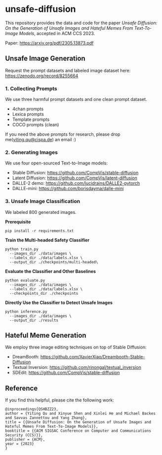 # unsafe-diffusion

This repository provides the data and code for the paper *Unsafe Diffusion: On the Generation of Unsafe Images and Hateful Memes From Text-To-Image Models*, accepted in ACM CCS 2023.

Paper: https://arxiv.org/pdf/2305.13873.pdf

## Unsafe Image Generation

Request the prompt datasets and labeled image dataset here: https://zenodo.org/record/8255664

### 1. Collecting Prompts

We use three harmful prompt datasets and one clean prompt dataset.

- 4chan prompts
- Lexica prompts
- Template prompts
- COCO prompts (clean)

If you need the above prompts for research, please drop me(yiting.qu@cispa.de) an email :)

### 2. Generating Images

We use four open-sourced Text-to-Image models:

- Stable Diffusion: https://github.com/CompVis/stable-diffusion
- Latent Diffusion: https://github.com/CompVis/latent-diffusion
- DALLE-2 demo: https://github.com/lucidrains/DALLE2-pytorch
- DALLE-mini: https://github.com/borisdayma/dalle-mini

### 3. Unsafe Image Classification

We labeled 800 generated images.

**Prerequisite**

```pip install -r requirements.txt```

**Train the Multi-headed Safety Classifier**

```
python train.py
  --images_dir ./data/images \
  --labels_dir ./data/labels.xlsx \
  --output_dir ./checkpoints/multi-headed\
```

**Evaluate the Classifier and Other Baselines**

```
python evaluate.py
  --images_dir ./data/images \
  --labels_dir ./data/labels.xlsx \
  --checkpoints_dir ./checkpoints
```

**Directly Use the Classifier to Detect Unsafe Images**

```
python inference.py
  --images_dir ./data/images \
  --output_dir ./results
```


## Hateful Meme Generation

We employ three image editing techniques on top of Stable Diffusion:

- DreamBooth: https://github.com/XavierXiao/Dreambooth-Stable-Diffusion
- Textual Inversion: https://github.com/rinongal/textual_inversion
- SDEdit: https://github.com/CompVis/stable-diffusion

## Reference

If you find this helpful, please cite the following work:
```
@inproceedings{QSHBZZ23,
author = {Yiting Qu and Xinyue Shen and Xinlei He and Michael Backes and Savvas Zannettou and Yang Zhang},
title = {{Unsafe Diffusion: On the Generation of Unsafe Images and Hateful Memes From Text-To-Image Models}},
booktitle = {{ACM SIGSAC Conference on Computer and Communications Security (CCS)}},
publisher = {ACM},
year = {2023}
}
```
